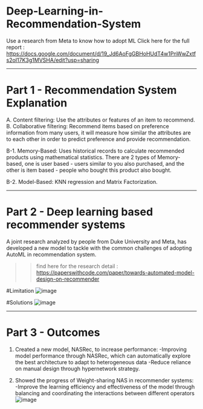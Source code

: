 # Deep-Learning-in-Recommendation-System
Use a research from Meta to know how to adopt ML
Click here for the full report : https://docs.google.com/document/d/19_Jd6AoFgGBHoHUdT4w1PnWwZxtfs2oI17K3g1MVSHA/edit?usp=sharing

----------------------------------------------------------------------------------------------------------------------------------------------------
# Part 1 - Recommendation System Explanation
A. Content filtering: Use the attributes or features of an item to recommend. 
B. Collaborative filtering: Recommend items based on preference information from many users, it will measure how similar the attributes are to each other in order to predict preference and provide recommendation.

 B-1. Memory-Based: 
 Uses historical records to calculate recommended products using mathematical statistics. There are 2 types of Memory-based, one is user based - users similar to you also purchased, and the other is item based - people who bought this product also bought.

 B-2. Model-Based:
 KNN regression and Matrix Factorization.

----------------------------------------------------------------------------------------------------------------------------------------------------
# Part 2 - Deep learning based recommender systems
A joint research analyzed by people from Duke University and Meta, has developed a new model to tackle with the common challenges of adopting AutoML in recommendation system.
>> find here for the research detail : https://paperswithcode.com/paper/towards-automated-model-design-on-recommender

#Limitation 
![image](https://github.com/user-attachments/assets/7965467f-93be-48b2-8f34-c2e4b8be90e4)

#Solutions
![image](https://github.com/user-attachments/assets/a4116fd2-e1f2-44fb-996a-299701ec66d7)

----------------------------------------------------------------------------------------------------------------------------------------------------
# Part 3 - Outcomes
1. Created a new model, NASRec, to increase performance:
-Improving model performance through NASRec, which can automatically explore the best architecture to adapt to heterogeneous data
-Reduce reliance on manual design through hypernetwork strategy.

2. Showed the progress of Weight-sharing NAS in recommender systems:
-Improve the learning efficiency and effectiveness of the model through balancing and coordinating the interactions between different operators
![image](https://github.com/user-attachments/assets/92e22161-3e67-436c-a981-a4b844c093b8)



